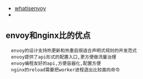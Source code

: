 




##
- [whatisenvoy](https://www.envoyproxy.cn/introduction/whatisenvoy)
- [](https://www.envoyproxy.io/)



## envoy和nginx比的优点
      envoy的设计支持热更新和热重启很适合声明式规则的开发范式
      envoy提供了api形式的配置入口,更方便做流量治理
      envoy编程友好的api,方便容器化,配置方便
      nginx的reload需要把worker进程退出比较面向命令